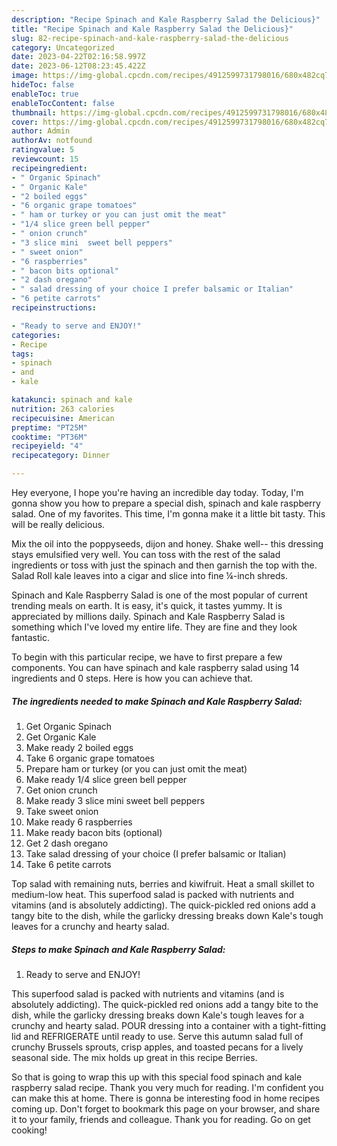 ```yaml
---
description: "Recipe Spinach and Kale Raspberry Salad the Delicious}"
title: "Recipe Spinach and Kale Raspberry Salad the Delicious}"
slug: 82-recipe-spinach-and-kale-raspberry-salad-the-delicious
category: Uncategorized
date: 2023-04-22T02:16:58.997Z
date: 2023-06-12T08:23:45.422Z
image: https://img-global.cpcdn.com/recipes/4912599731798016/680x482cq70/spinach-and-kale-raspberry-salad-recipe-main-photo.jpg
hideToc: false
enableToc: true
enableTocContent: false
thumbnail: https://img-global.cpcdn.com/recipes/4912599731798016/680x482cq70/spinach-and-kale-raspberry-salad-recipe-main-photo.jpg
cover: https://img-global.cpcdn.com/recipes/4912599731798016/680x482cq70/spinach-and-kale-raspberry-salad-recipe-main-photo.jpg
author: Admin
authorAv: notfound
ratingvalue: 5
reviewcount: 15
recipeingredient:
- " Organic Spinach"
- " Organic Kale"
- "2 boiled eggs"
- "6 organic grape tomatoes"
- " ham or turkey or you can just omit the meat"
- "1/4 slice green bell pepper"
- " onion crunch"
- "3 slice mini  sweet bell peppers"
- " sweet onion"
- "6 raspberries"
- " bacon bits optional"
- "2 dash oregano"
- " salad dressing of your choice I prefer balsamic or Italian"
- "6 petite carrots"
recipeinstructions:

- "Ready to serve and ENJOY!"
categories:
- Recipe
tags:
- spinach
- and
- kale

katakunci: spinach and kale 
nutrition: 263 calories
recipecuisine: American
preptime: "PT25M"
cooktime: "PT36M"
recipeyield: "4"
recipecategory: Dinner

---
```



Hey everyone, I hope you're having an incredible day today. Today, I'm gonna show you how to prepare a special dish, spinach and kale raspberry salad. One of my favorites. This time, I'm gonna make it a little bit tasty. This will be really delicious.

Mix the oil into the poppyseeds, dijon and honey. Shake well-- this dressing stays emulsified very well. You can toss with the rest of the salad ingredients or toss with just the spinach and then garnish the top with the. Salad Roll kale leaves into a cigar and slice into fine ¼-inch shreds.

Spinach and Kale Raspberry Salad is one of the most popular of current trending meals on earth. It is easy, it's quick, it tastes yummy. It is appreciated by millions daily. Spinach and Kale Raspberry Salad is something which I've loved my entire life. They are fine and they look fantastic.


To begin with this particular recipe, we have to first prepare a few components. You can have spinach and kale raspberry salad using 14 ingredients and 0 steps. Here is how you can achieve that.

<!--inarticleads1-->

##### The ingredients needed to make Spinach and Kale Raspberry Salad:

1. Get  Organic Spinach
1. Get  Organic Kale
1. Make ready 2 boiled eggs
1. Take 6 organic grape tomatoes
1. Prepare  ham or turkey (or you can just omit the meat)
1. Make ready 1/4 slice green bell pepper
1. Get  onion crunch
1. Make ready 3 slice mini  sweet bell peppers
1. Take  sweet onion
1. Make ready 6 raspberries
1. Make ready  bacon bits (optional)
1. Get 2 dash oregano
1. Take  salad dressing of your choice (I prefer balsamic or Italian)
1. Take 6 petite carrots


Top salad with remaining nuts, berries and kiwifruit. Heat a small skillet to medium-low heat. This superfood salad is packed with nutrients and vitamins (and is absolutely addicting). The quick-pickled red onions add a tangy bite to the dish, while the garlicky dressing breaks down Kale&#39;s tough leaves for a crunchy and hearty salad. 

<!--inarticleads2-->

##### Steps to make Spinach and Kale Raspberry Salad:


1. Ready to serve and ENJOY!

This superfood salad is packed with nutrients and vitamins (and is absolutely addicting). The quick-pickled red onions add a tangy bite to the dish, while the garlicky dressing breaks down Kale&#39;s tough leaves for a crunchy and hearty salad. POUR dressing into a container with a tight-fitting lid and REFRIGERATE until ready to use. Serve this autumn salad full of crunchy Brussels sprouts, crisp apples, and toasted pecans for a lively seasonal side. The mix holds up great in this recipe Berries. 

So that is going to wrap this up with this special food spinach and kale raspberry salad recipe. Thank you very much for reading. I'm confident you can make this at home. There is gonna be interesting food in home recipes coming up. Don't forget to bookmark this page on your browser, and share it to your family, friends and colleague. Thank you for reading. Go on get cooking!
